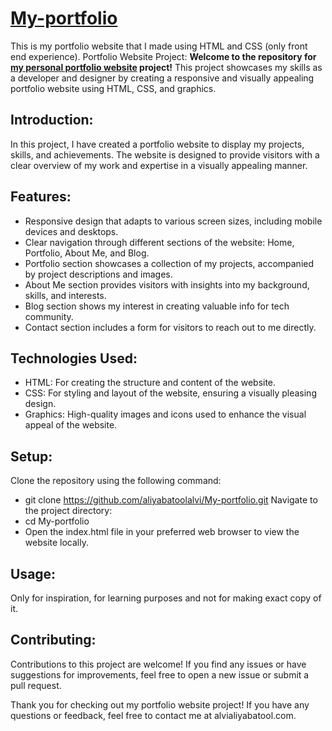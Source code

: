 # [My-portfolio](https://aliyabatoolalvi.github.io/My-portfolio/)
This is my portfolio website that I made using HTML and CSS (only front end experience).
Portfolio Website Project:
**Welcome to the repository for [my personal portfolio website](https://aliyabatoolalvi.github.io/My-portfolio/) project!** This project showcases my skills as a developer and designer by creating a responsive and visually appealing portfolio website using HTML, CSS, and graphics.

## Introduction:  
In this project, I have created a portfolio website to display my projects, skills, and achievements. The website is designed to provide visitors with a clear overview of my work and expertise in a visually appealing manner.

## Features:  
* Responsive design that adapts to various screen sizes, including mobile devices and desktops.
* Clear navigation through different sections of the website: Home, Portfolio, About Me, and Blog.
* Portfolio section showcases a collection of my projects, accompanied by project descriptions and images.
* About Me section provides visitors with insights into my background, skills, and interests.
* Blog section shows my interest in creating valuable info for tech community.
* Contact section includes a form for visitors to reach out to me directly.

## Technologies Used:  
- HTML: For creating the structure and content of the website.
- CSS: For styling and layout of the website, ensuring a visually pleasing design.
- Graphics: High-quality images and icons used to enhance the visual appeal of the website.

## Setup:  
Clone the repository using the following command:
- git clone https://github.com/aliyabatoolalvi/My-portfolio.git
Navigate to the project directory:
- cd My-portfolio
- Open the index.html file in your preferred web browser to view the website locally.

## Usage:  
Only for inspiration, for learning purposes and not for making exact copy of it. 

## Contributing:  
Contributions to this project are welcome! If you find any issues or have suggestions for improvements, feel free to open a new issue or submit a pull request.

Thank you for checking out my portfolio website project! If you have any questions or feedback, feel free to contact me at alvialiyabatool.com.
